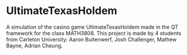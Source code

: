# UltimateTexasHoldem
A simulation of the casino game UltimateTexasHoldem made in the QT framework for the class MATH3808. This project is made by 4 students from Carleton University: Aaron Buitenwerf, Josh Challenger, Mathew Bayne, Adrian Cheung.

